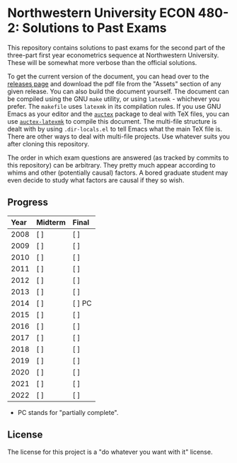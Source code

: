 # Northwestern University ECON 480-2: Solutions to Past Exams

This repository contains solutions to past exams for the second part of the
three-part first year econometrics sequence at Northwestern University. These
will be somewhat more verbose than the official solutions.

To get the current version of the document, you can head over to the [releases
page](https://github.com/ahnafalrafi/econ_480-2_past_exams/releases) and
download the pdf file from the "Assets" section of any given release. You can
also build the document yourself. The document can be compiled using the GNU
`make` utility, or using `latexmk` - whichever you prefer. The `makefile` uses
`latexmk` in its compilation rules. If you use GNU Emacs as your editor and the
[`auctex`](https://www.gnu.org/software/auctex/) package to deal with TeX files,
you can use [`auctex-latexmk`](https://github.com/tom-tan/auctex-latexmk) to
compile this document. The multi-file structure is dealt with by using
`.dir-locals.el` to tell Emacs what the main TeX file is. There are other ways
to deal with multi-file projects. Use whatever suits you after cloning this
repository.

The order in which exam questions are answered (as tracked by commits to this
repository) can be arbitrary. They pretty much appear according to whims and
other (potentially causal) factors. A bored graduate student may even decide to
study what factors are causal if they so wish.

## Progress

| Year | Midterm | Final  |
|:-----|:--------|:-------|
| 2008 | [ ]     | [ ]    |
| 2009 | [ ]     | [ ]    |
| 2010 | [ ]     | [ ]    |
| 2011 | [ ]     | [ ]    |
| 2012 | [ ]     | [ ]    |
| 2013 | [ ]     | [ ]    |
| 2014 | [ ]     | [ ] PC |
| 2015 | [ ]     | [ ]    |
| 2016 | [ ]     | [ ]    |
| 2017 | [ ]     | [ ]    |
| 2018 | [ ]     | [ ]    |
| 2019 | [ ]     | [ ]    |
| 2020 | [ ]     | [ ]    |
| 2021 | [ ]     | [ ]    |
| 2022 | [ ]     | [ ]    |

- PC stands for "partially complete".

## License
The license for this project is a "do whatever you want with it" license.
